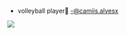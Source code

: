 
- volleyball player🏐
-@camiis.alvesx


![](https://media.tenor.com/vDriZJEdkEkAAAAC/excited-cute.gif)


